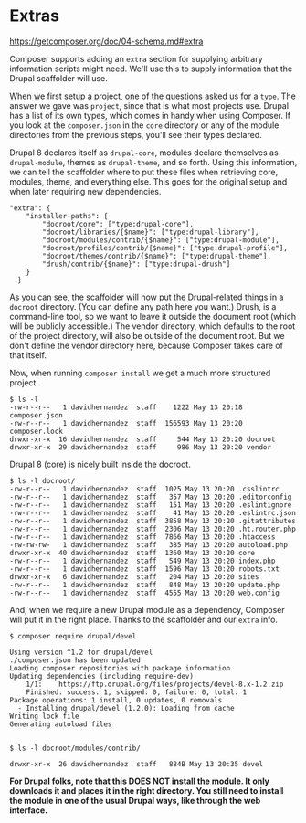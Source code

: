 # Extras

https://getcomposer.org/doc/04-schema.md#extra

Composer supports adding an `extra` section for supplying arbitrary information scripts might need. We'll 
use this to supply information that the Drupal scaffolder will use.

When we first setup a project, one of the questions asked us for a `type`. The answer we gave was `project`, since 
that is what most projects use. Drupal has a list of its own types, which comes in handy when using Composer. 
If you look at the `composer.json` in the `core` directory or any of the module directories from the 
previous steps, you'll see their types declared.

Drupal 8 declares itself as `drupal-core`, modules declare themselves as `drupal-module`, themes as `drupal-theme`, 
and so forth. Using this information, we can tell the scaffolder where to put these files when retrieving 
core, modules, theme, and everything else. This goes for the original setup and when later requiring new dependencies.

```$xslt
"extra": {
    "installer-paths": {
        "docroot/core": ["type:drupal-core"],
        "docroot/libraries/{$name}": ["type:drupal-library"],
        "docroot/modules/contrib/{$name}": ["type:drupal-module"],
        "docroot/profiles/contrib/{$name}": ["type:drupal-profile"],
        "docroot/themes/contrib/{$name}": ["type:drupal-theme"],
        "drush/contrib/{$name}": ["type:drupal-drush"]
    }
  }
```

As you can see, the scaffolder will now put the Drupal-related things in a `docroot` directory. (You can define 
any path here you want.) Drush, is a command-line tool, so we want to leave it outside the document root (which will 
be publicly accessible.) The vendor directory, which defaults to the root of the project directory, will also be outside of the 
document root. But we don't define the vendor directory here, because Composer takes care of that itself.

Now, when running `composer install` we get a much more structured project.

```$xslt
$ ls -l
-rw-r--r--   1 davidhernandez  staff    1222 May 13 20:18 composer.json
-rw-r--r--   1 davidhernandez  staff  156593 May 13 20:20 composer.lock
drwxr-xr-x  16 davidhernandez  staff     544 May 13 20:20 docroot
drwxr-xr-x  29 davidhernandez  staff     986 May 13 20:20 vendor
```
Drupal 8 (core) is nicely built inside the docroot.

```$xslt
$ ls -l docroot/
-rw-r--r--   1 davidhernandez  staff  1025 May 13 20:20 .csslintrc
-rw-r--r--   1 davidhernandez  staff   357 May 13 20:20 .editorconfig
-rw-r--r--   1 davidhernandez  staff   151 May 13 20:20 .eslintignore
-rw-r--r--   1 davidhernandez  staff    41 May 13 20:20 .eslintrc.json
-rw-r--r--   1 davidhernandez  staff  3858 May 13 20:20 .gitattributes
-rw-r--r--   1 davidhernandez  staff  2306 May 13 20:20 .ht.router.php
-rw-r--r--   1 davidhernandez  staff  7866 May 13 20:20 .htaccess
-rw-rw-rw-   1 davidhernandez  staff   385 May 13 20:20 autoload.php
drwxr-xr-x  40 davidhernandez  staff  1360 May 13 20:20 core
-rw-r--r--   1 davidhernandez  staff   549 May 13 20:20 index.php
-rw-r--r--   1 davidhernandez  staff  1596 May 13 20:20 robots.txt
drwxr-xr-x   6 davidhernandez  staff   204 May 13 20:20 sites
-rw-r--r--   1 davidhernandez  staff   848 May 13 20:20 update.php
-rw-r--r--   1 davidhernandez  staff  4555 May 13 20:20 web.config
```

And, when we require a new Drupal module as a dependency, Composer will put it in the right place. 
Thanks to the scaffolder and our `extra` info.

```$xslt
$ composer require drupal/devel
 
Using version ^1.2 for drupal/devel
./composer.json has been updated
Loading composer repositories with package information
Updating dependencies (including require-dev)
    1/1:	https://ftp.drupal.org/files/projects/devel-8.x-1.2.zip
    Finished: success: 1, skipped: 0, failure: 0, total: 1
Package operations: 1 install, 0 updates, 0 removals
  - Installing drupal/devel (1.2.0): Loading from cache
Writing lock file
Generating autoload files
 
 
$ ls -l docroot/modules/contrib/
 
drwxr-xr-x  26 davidhernandez  staff   884B May 13 20:35 devel
```

**For Drupal folks, note that this DOES NOT install the module. It only downloads it and places it 
in the right directory. You still need to install the module in one of the usual Drupal ways, like 
through the web interface.**